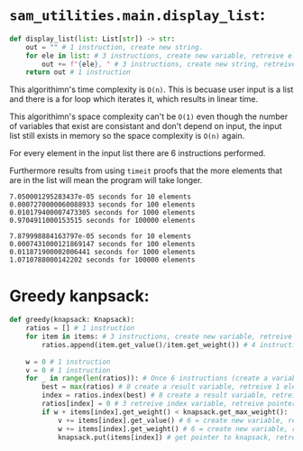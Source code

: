 # `sam_utilities.main.display_list`:

```python
def display_list(list: List[str]) -> str:
    out = "" # 1 instruction, create new string.
    for ele in list: # 3 instructions, create new variable, retreive element from list, increment internal pointer.
        out += f"{ele}, " # 3 instructions, create new string, retreive element from memory, append to another string.
    return out # 1 instruction
```

This algorithimn's time complexity is `O(n)`. This is becuase user input is a list and there is a for loop which iterates it, which results in linear time.

This algorithimn's space complexity can't be `O(1)` even though the number of variables that exist are consistant and don't depend on input, the input list still exists in memory so the space complexity is `O(n)` again.

For every element in the input list there are 6 instructions performed.

Furthermore results from using `timeit` proofs that the more elements that are in the list will mean the program will take longer.

```
7.050001295283437e-05 seconds for 10 elements
0.0007270000060088933 seconds for 100 elements
0.010179400007473305 seconds for 1000 elements
0.9704911000153515 seconds for 100000 elements
```

```
7.879998884163797e-05 seconds for 10 elements
0.0007431000121869147 seconds for 100 elements
0.011871900002006441 seconds for 1000 elements
1.0710788000142202 seconds for 100000 elements
```

# Greedy kanpsack:

```python
def greedy(knapsack: Knapsack):
    ratios = [] # 1 instruction
    for item in items: # 3 instructions, create new variable, retreive element from list, increment internal pointer.
        ratios.append(item.get_value()/item.get_weight()) # 4 instructions.
    
    w = 0 # 1 instruction
    v = 0 # 1 instruction
    for _ in range(len(ratios)): # Once 6 instructions (create a variable, iterate a list, increment a variable, create a new list, more iteration, append a number to the new list ) + 3 instructions, create new variable, retreive element from list, increment internal pointer.
        best = max(ratios) # 8 create a result variable, retreive 1 element, create a pointer variable, increment the pointer, retreive tha variable, use that pointer to index a list, compare the two elements, update the result. + 1 once done assign result to a new variable.
        index = ratios.index(best) # 8 create a result variable, retreive 1 element, create a pointer variable, increment the pointer, retreive tha variable, use that pointer to index a list, compare the two elements, update the result. + 1 once done assign result to a new variable.
        ratios[index] = 0 # 3 retreive index variable, retreive pointer to element in ratios, assign 0 to that pointer.
        if w + items[index].get_weight() < knapsack.get_max_weight():
            v += items[index].get_value() # 6 = create new variable, retreive index, retreive items, index the items list, retreive value variable, assign to variable.
            w += items[index].get_weight() # 6 = create new variable, retreive index, retreive items, index the items list, retreive weight variable, assign to variable.
            knapsack.put(items[index]) # get pointer to knapsack, retreive index, retrieve items, 
```
